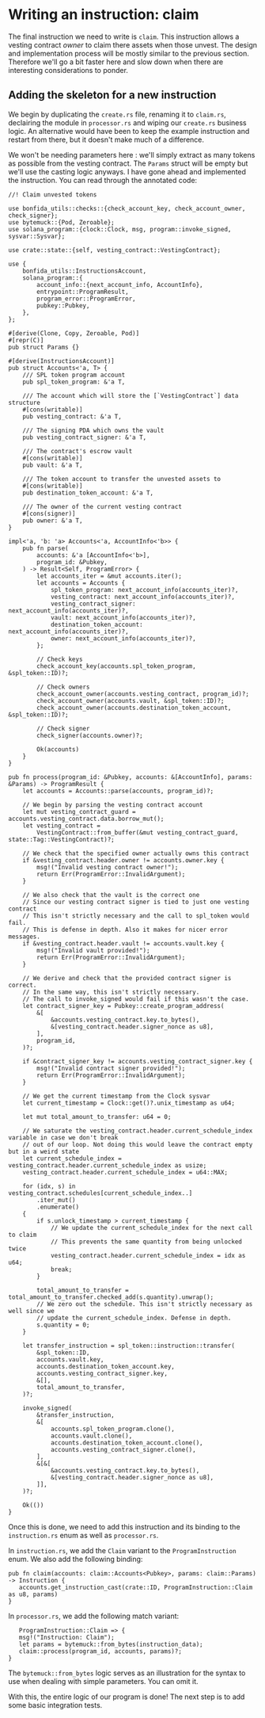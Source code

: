 # Writing an instruction: claim

The final instruction we need to write is `claim`.
This instruction allows a vesting contract _owner_ to claim there assets when those unvest.
The design and implementation process will be mostly similar to the previous section.
Therefore we'll go a bit faster here and slow down when there are interesting considerations to ponder.

## Adding the skeleton for a new instruction

We begin by duplicating the `create.rs` file, renaming it to `claim.rs`, declairing the module in `processor.rs` and wiping our `create.rs` business logic.
An alternative would have been to keep the example instruction and restart from there, but it doesn't make much of a difference.

We won't be needing parameters here : we'll simply extract as many tokens as possible from the vesting contract.
The `Params` struct will be empty but we'll use the casting logic anyways.
I have gone ahead and implemented the instruction.
You can read through the annotated code:

```rust,noplayground
//! Claim unvested tokens

use bonfida_utils::checks::{check_account_key, check_account_owner, check_signer};
use bytemuck::{Pod, Zeroable};
use solana_program::{clock::Clock, msg, program::invoke_signed, sysvar::Sysvar};

use crate::state::{self, vesting_contract::VestingContract};

use {
    bonfida_utils::InstructionsAccount,
    solana_program::{
        account_info::{next_account_info, AccountInfo},
        entrypoint::ProgramResult,
        program_error::ProgramError,
        pubkey::Pubkey,
    },
};

#[derive(Clone, Copy, Zeroable, Pod)]
#[repr(C)]
pub struct Params {}

#[derive(InstructionsAccount)]
pub struct Accounts<'a, T> {
    /// SPL token program account
    pub spl_token_program: &'a T,

    /// The account which will store the [`VestingContract`] data structure
    #[cons(writable)]
    pub vesting_contract: &'a T,

    /// The signing PDA which owns the vault
    pub vesting_contract_signer: &'a T,

    /// The contract's escrow vault
    #[cons(writable)]
    pub vault: &'a T,

    /// The token account to transfer the unvested assets to
    #[cons(writable)]
    pub destination_token_account: &'a T,

    /// The owner of the current vesting contract
    #[cons(signer)]
    pub owner: &'a T,
}

impl<'a, 'b: 'a> Accounts<'a, AccountInfo<'b>> {
    pub fn parse(
        accounts: &'a [AccountInfo<'b>],
        program_id: &Pubkey,
    ) -> Result<Self, ProgramError> {
        let accounts_iter = &mut accounts.iter();
        let accounts = Accounts {
            spl_token_program: next_account_info(accounts_iter)?,
            vesting_contract: next_account_info(accounts_iter)?,
            vesting_contract_signer: next_account_info(accounts_iter)?,
            vault: next_account_info(accounts_iter)?,
            destination_token_account: next_account_info(accounts_iter)?,
            owner: next_account_info(accounts_iter)?,
        };

        // Check keys
        check_account_key(accounts.spl_token_program, &spl_token::ID)?;

        // Check owners
        check_account_owner(accounts.vesting_contract, program_id)?;
        check_account_owner(accounts.vault, &spl_token::ID)?;
        check_account_owner(accounts.destination_token_account, &spl_token::ID)?;

        // Check signer
        check_signer(accounts.owner)?;

        Ok(accounts)
    }
}

pub fn process(program_id: &Pubkey, accounts: &[AccountInfo], params: &Params) -> ProgramResult {
    let accounts = Accounts::parse(accounts, program_id)?;

    // We begin by parsing the vesting contract account
    let mut vesting_contract_guard = accounts.vesting_contract.data.borrow_mut();
    let vesting_contract =
        VestingContract::from_buffer(&mut vesting_contract_guard, state::Tag::VestingContract)?;

    // We check that the specified owner actually owns this contract
    if &vesting_contract.header.owner != accounts.owner.key {
        msg!("Invalid vesting contract owner!");
        return Err(ProgramError::InvalidArgument);
    }

    // We also check that the vault is the correct one
    // Since our vesting contract signer is tied to just one vesting contract
    // This isn't strictly necessary and the call to spl_token would fail.
    // This is defense in depth. Also it makes for nicer error messages.
    if &vesting_contract.header.vault != accounts.vault.key {
        msg!("Invalid vault provided!");
        return Err(ProgramError::InvalidArgument);
    }

    // We derive and check that the provided contract signer is correct.
    // In the same way, this isn't strictly necessary.
    // The call to invoke_signed would fail if this wasn't the case.
    let contract_signer_key = Pubkey::create_program_address(
        &[
            &accounts.vesting_contract.key.to_bytes(),
            &[vesting_contract.header.signer_nonce as u8],
        ],
        program_id,
    )?;

    if &contract_signer_key != accounts.vesting_contract_signer.key {
        msg!("Invalid contract signer provided!");
        return Err(ProgramError::InvalidArgument);
    }

    // We get the current timestamp from the Clock sysvar
    let current_timestamp = Clock::get()?.unix_timestamp as u64;

    let mut total_amount_to_transfer: u64 = 0;

    // We saturate the vesting_contract.header.current_schedule_index variable in case we don't break
    // out of our loop. Not doing this would leave the contract empty but in a weird state
    let current_schedule_index = vesting_contract.header.current_schedule_index as usize;
    vesting_contract.header.current_schedule_index = u64::MAX;

    for (idx, s) in vesting_contract.schedules[current_schedule_index..]
        .iter_mut()
        .enumerate()
    {
        if s.unlock_timestamp > current_timestamp {
            // We update the current_schedule_index for the next call to claim
            // This prevents the same quantity from being unlocked twice
            vesting_contract.header.current_schedule_index = idx as u64;
            break;
        }

        total_amount_to_transfer = total_amount_to_transfer.checked_add(s.quantity).unwrap();
        // We zero out the schedule. This isn't strictly necessary as well since we
        // update the current_schedule_index. Defense in depth.
        s.quantity = 0;
    }

    let transfer_instruction = spl_token::instruction::transfer(
        &spl_token::ID,
        accounts.vault.key,
        accounts.destination_token_account.key,
        accounts.vesting_contract_signer.key,
        &[],
        total_amount_to_transfer,
    )?;

    invoke_signed(
        &transfer_instruction,
        &[
            accounts.spl_token_program.clone(),
            accounts.vault.clone(),
            accounts.destination_token_account.clone(),
            accounts.vesting_contract_signer.clone(),
        ],
        &[&[
            &accounts.vesting_contract.key.to_bytes(),
            &[vesting_contract.header.signer_nonce as u8],
        ]],
    )?;

    Ok(())
}
```

Once this is done, we need to add this instruction and its binding to the `instruction.rs` enum as well as `processor.rs`.

In `instruction.rs`, we add the `Claim` variant to the `ProgramInstruction` enum. We also add the following binding:

 ```rust,noplayground
 pub fn claim(accounts: claim::Accounts<Pubkey>, params: claim::Params) -> Instruction {
    accounts.get_instruction_cast(crate::ID, ProgramInstruction::Claim as u8, params)
}
```

In `processor.rs`, we add the following match variant:

 ```rust,noplayground
    ProgramInstruction::Claim => {
    msg!("Instruction: Claim");
    let params = bytemuck::from_bytes(instruction_data);
    claim::process(program_id, accounts, params)?;
}
 ```

The `bytemuck::from_bytes` logic serves as an illustration for the syntax to use when dealing with simple parameters.
You can omit it.

With this, the entire logic of our program is done!
The next step is to add some basic integration tests.
